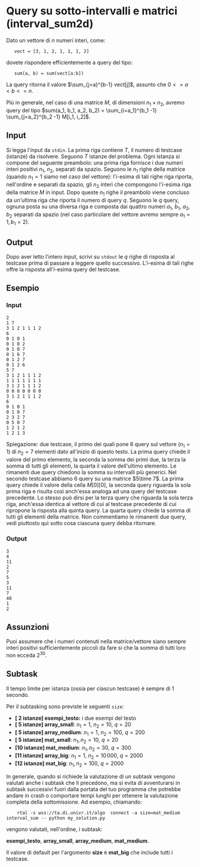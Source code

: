 # Query su sotto-intervalli e matrici (interval_sum2d)

Dato un vettore di $n$ numeri interi, come:

```
   vect = [3, 1, 2, 1, 1, 1, 2]
```
dovete rispondere efficientemente a query del tipo:

```
   sum(a, b) = sum(vect[a:b]) 
```

La query ritorna il valore $\sum_{j=a}^{b-1} vect[j]$, assunto che $0<=a < b <= n$.

Più in generale, nel caso di una matrice $M$, di dimensioni $n_1\times n_2$, avremo query del tipo $sum(a_1, b_1, a_2, b_2) = \sum_{i=a_1}^{b_1 -1} \sum_{j=a_2}^{b_2 -1} M[i_1, i_2]$.


## Input
Si legga l'input da `stdin`.
La prima riga contiene $T$, il numero di testcase (istanze) da risolvere. Seguono $T$ istanze del problema.
Ogni istanza si compone del seguente preambolo:
una prima riga fornisce i due numeri interi positivi $n_1$, $n_2$, separati da spazio.
Seguono le $n_1$ righe della matrice (quando $n_1=1$ siamo nel caso del vettore):
l'$i$-esima di tali righe riga riporta, nell'ordine e separati da spazio, gli $n_2$ interi che compongono l'$i$-esima riga della matrice $M$ in input. Dopo queste $n_1$ righe il preambolo viene concluso da un'ultima riga che riporta il numero di query $q$.
Seguono le $q$ query, ognuna posta su una diversa riga e composta dai quattro numeri $a_1$, $b_1$, $a_2$, $b_2$ separati da spazio (nel caso particolare del vettore avremo sempre $a_1 = 1, b_1 = 2$).

## Output
Dopo aver letto l'intero input, scrivi su `stdout` le $q$ righe di risposta al testcase prima di passare a leggere quello successivo. L'$i$-esima di tali righe offre la risposta all'$i$-esima query del testcase.


## Esempio

### Input
```
2
1 7
3 1 2 1 1 1 2
6
0 1 0 1
0 1 0 2
0 1 0 7
0 1 6 7
0 1 2 7
0 1 2 6
5 7
3 1 2 1 1 1 2
1 1 1 1 1 1 1
3 1 2 1 1 1 2
0 0 0 0 0 0 0
3 1 2 1 1 1 2
6
0 1 0 1
0 1 0 7
2 3 2 7
0 5 0 7
1 2 1 2
1 2 1 3
```

Spiegazione: due testcase, il primo dei quali pone $6$ query sul vettore ($n_1=1$) di $n_2=7$ elementi dato all'inizio di questo testo. La prima query chiede il valore del primo elemento, la seconda la somma dei primi due, la terza la somma di tutti gli elementi, la quarta il valore dell'ultimo elemento. Le rimanenti due query chiedono la somma su intervalli più generici.
Nel secondo testcase abbiamo $6$ query su una matrice $5\time 7$. La prima query chiede il valore della cella $M[0][0]$, la seconda query riguarda la sola prima riga e risulta così anch'essa analoga ad una query del testcase precedente. Lo stesso può dirsi per la terza query che riguarda la sola terza riga, anch'essa identica al vettore di cui al testcase precedente di cui ripropone la risposta alla quinta query. La quarta query chiede la somma di tutti gli elementi della matrice. Non commentiamo le rimanenti due query, vedi piuttosto quì sotto cosa ciascuna query debba ritornare.


### Output
```
3
4
11
2
7
5
3
11
7
40
1
2
```

## Assunzioni

Puoi assumere che i numeri contenuti nella matrice/vettore siano sempre interi positivi sufficientemente piccoli da fare si che la somma di tutti loro non ecceda $2^30$.

## Subtask

Il tempo limite per istanza (ossia per ciascun testcase) è sempre di $1$ secondo.

Per il subtasking sono previste le seguenti `size`:

* **[ 2 istanze] esempi_testo:** i due esempi del testo
* **[ 5 istanze] array_small**: $n_1 = 1$, $n_2 = 10$, $q = 20$
* **[ 5 istanze] array_medium**: $n_1 = 1$, $n_2 = 100$, $q = 200$
* **[ 5 istanze] mat_small**: $n_1, n_2 = 10$, $q = 20$
* **[10 istanze] mat_medium**: $n_1, n_2 = 30$, $q = 300$
* **[11 istanze] array_big**: $n_1 = 1$, $n_2 = 10\,000$, $q = 2000$
* **[12 istanze] mat_big**: $n_1, n_2 = 100$, $q = 2000$

In generale, quando si richiede la valutazione di un subtask vengono valutati anche i subtask che li precedono, ma si evita di avventurarsi in subtask successivi  fuori dalla portata del tuo programma che potrebbe andare in crash o comportare tempi lunghi per ottenere la valutazione completa della sottomissione. Ad esempio, chiamando:

```
    rtal -s wss://ta.di.univr.it/algo  connect -a size=mat_medium  interval_sum -- python my_solution.py
```

vengono valutati, nell'ordine, i subtask:

**esempi_testo**, **array_small**, **array_medium**, **mat_medium**.

Il valore di default per l'argomento **size** è **mat_big** che include tutti i testcase.

